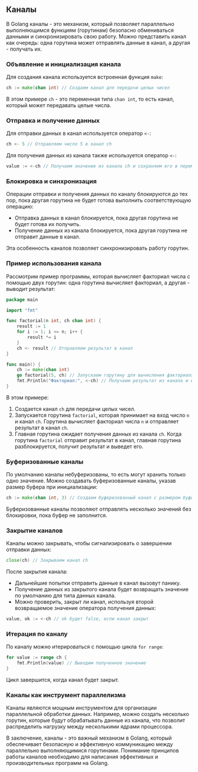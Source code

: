 <h2>Каналы</h2>

В Golang каналы - это механизм, который позволяет параллельно выполняющимся функциям (горутинам) безопасно обмениваться данными и синхронизировать свою работу. Можно представить канал как очередь: одна горутина может отправлять данные в канал, а другая - получать их.

### Объявление и инициализация канала

Для создания канала используется встроенная функция `make`:

```go
ch := make(chan int) // Создаем канал для передачи целых чисел
```

В этом примере `ch` - это переменная типа `chan int`, то есть канал, который может передавать целые числа.

### Отправка и получение данных

Для отправки данных в канал используется оператор `<-`:

```go
ch <- 5 // Отправляем число 5 в канал ch
```

Для получения данных из канала также используется оператор `<-`:

```go
value := <-ch // Получаем значение из канала ch и сохраняем его в переменную value
```

### Блокировка и синхронизация

Операции отправки и получения данных по каналу блокируются до тех пор, пока другая горутина не будет готова выполнить соответствующую операцию:

* Отправка данных в канал блокируется, пока другая горутина не будет готова их получить.
* Получение данных из канала блокируется, пока другая горутина не отправит данные в канал.

Эта особенность каналов позволяет синхронизировать работу горутин.

### Пример использования канала

Рассмотрим пример программы, которая вычисляет факториал числа с помощью двух горутин: одна горутина вычисляет факториал, а другая - выводит результат:

```go
package main

import "fmt"

func factorial(n int, ch chan int) {
    result := 1
    for i := 1; i <= n; i++ {
        result *= i
    }
    ch <- result // Отправляем результат в канал
}

func main() {
    ch := make(chan int)
    go factorial(5, ch) // Запускаем горутину для вычисления факториала
    fmt.Println("Факториал:", <-ch) // Получаем результат из канала и выводим его
}
```

В этом примере:

1. Создается канал `ch` для передачи целых чисел.
2. Запускается горутина `factorial`, которая принимает на вход число `n` и канал `ch`. Горутина вычисляет факториал числа `n` и отправляет результат в канал `ch`.
3. Главная горутина ожидает получения данных из канала `ch`. Когда горутина `factorial` отправит результат в канал, главная горутина разблокируется, получит результат и выведет его.

### Буферизованные каналы

По умолчанию каналы небуферизованы, то есть могут хранить только одно значение. 
Можно создавать буферизованные каналы, указав размер буфера при инициализации:

```go
ch := make(chan int, 3) // Создаем буферизованный канал с размером буфера 3
```

Буферизованные каналы позволяют отправлять несколько значений без блокировки, 
пока буфер не заполнится.

### Закрытие каналов

Каналы можно закрывать, чтобы сигнализировать о завершении отправки данных:

```go
close(ch) // Закрываем канал ch
```

После закрытия канала:

* Дальнейшие попытки отправить данные в канал вызовут панику.
* Получение данных из закрытого канала будет возвращать значение по умолчанию для типа данных канала.
* Можно проверить, закрыт ли канал, используя второй возвращаемое значение оператора получения данных:

```go
value, ok := <-ch // ok будет false, если канал закрыт
```

### Итерация по каналу

По каналу можно итерироваться с помощью цикла `for range`:

```go
for value := range ch {
    fmt.Println(value) // Выводим полученное значение
}
```

Цикл завершится, когда канал будет закрыт.

### Каналы как инструмент параллелизма

Каналы являются мощным инструментом для организации параллельной обработки данных.
Например, можно создать несколько горутин, которые будут обрабатывать данные из канала, 
что позволит распределить нагрузку между несколькими ядрами процессора.

В заключение, каналы - это важный механизм в Golang, который обеспечивает безопасную и эффективную коммуникацию между параллельно выполняющимися горутинами. Понимание принципов работы каналов необходимо для написания эффективных и производительных программ на Golang.

